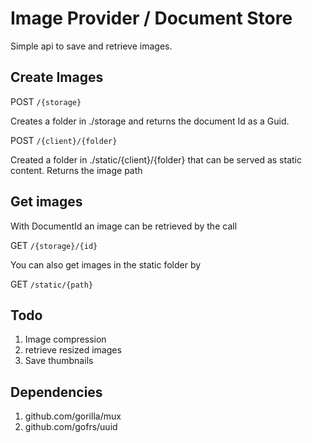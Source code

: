 # Image Provider / Document Store

Simple api to save and retrieve images.


## Create Images

POST `/{storage}`

Creates a folder in ./storage and returns the document Id as a Guid.


POST `/{client}/{folder}`

Created a folder in ./static/{client}/{folder} that can be served as static content. Returns the image path


## Get images

With DocumentId an image can be retrieved by the call

GET `/{storage}/{id}`

You can also get images in the static folder by 

GET `/static/{path}`


## Todo

1) Image compression
2) retrieve resized images
3) Save thumbnails


## Dependencies

1) github.com/gorilla/mux
2) github.com/gofrs/uuid


